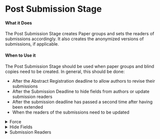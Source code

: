 # Post Submission Stage

#### What it Does&#x20;

The Post Submission Stage creates Paper groups and sets the readers of submissions accordingly. It also creates the anonymized versions of submissions, if applicable.&#x20;

#### When to Use it

The Post Submission Stage should be used when paper groups and blind copies need to be created. In general, this should be done:&#x20;

* After the Abstract Registration deadline to allow authors to revise their submissions&#x20;
* After the Submission Deadline to hide fields from authors or update submission readers&#x20;
* After the submission deadline has passed a second time after having been extended
* When the readers of the submissions need to be updated

<details>

<summary>Force </summary>

* Whether or not blind submissions and paper groups should be created before the submission deadline.&#x20;
* Required

</details>

<details>

<summary>Hide Fields</summary>

* Fields that will be hidden from everyone except for Program Chairs and the Paper Authors. Expects a comma separated list in lowercase.&#x20;
* Optional&#x20;
* Defaults to only author identities

</details>

<details>

<summary>Submission Readers</summary>

* Who should see the submissions; changes readers of all submissions in bulk as soon as Post Submission is run.
* Required

</details>
